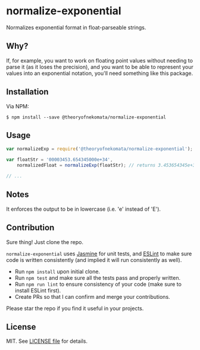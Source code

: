 # normalize-exponential

Normalizes exponential format in float-parseable strings.

## Why?

If, for example, you want to work on floating point values without needing to parse it (as it loses the precision),
and you want to be able to represent your values into an exponential notation, you'll need something like this
package.

## Installation

Via NPM:

    $ npm install --save @theoryofnekomata/normalize-exponential

## Usage

```javascript
var normalizeExp = require('@theoryofnekomata/normalize-exponential');

var floatStr = '00003453.654345000e+34',
    normalizedFloat = normalizeExp(floatStr); // returns 3.453654345e+37

// ...
```

## Notes

It enforces the output to be in lowercase (i.e. 'e' instead of 'E').

## Contribution

Sure thing! Just clone the repo.

`normalize-exponential` uses [Jasmine](https://jasmine.github.io) for unit tests, and
[ESLint](http://eslint.org) to make sure code is written consistently (and implied it will
run consistently as well).

- Run `npm install` upon initial clone.
- Run `npm test` and make sure all the tests pass and properly written.
- Run `npm run lint` to ensure consistency of your code (make sure to install ESLint first).
- Create PRs so that I can confirm and merge your contributions.

Please star the repo if you find it useful in your projects.

## License

MIT. See [LICENSE file](https://raw.githubusercontent.com/Temoto-kun/normalize-exponential/master/LICENSE) for details.
